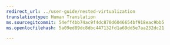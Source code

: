 ```yaml
---
redirect_url: ../user-guide/nested-virtualization
translationtype: Human Translation
ms.sourcegitcommit: 54eff4bb74ac9f4dc870d6046654bf918eac9bb5
ms.openlocfilehash: 5a09ed89dc8dbc447132fd1a69dd5e7aa232dc21

---
```



<!--HONumber=Jan17_HO2-->


